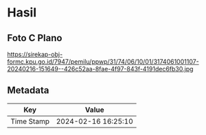 # Hasil

## Foto C Plano

https://sirekap-obj-formc.kpu.go.id/7947/pemilu/ppwp/31/74/06/10/01/3174061001107-20240216-151649--426c52aa-8fae-4f97-843f-4191dec6fb30.jpg


## Metadata

| Key        | Value               |
| ---------- | ------------------- |
| Time Stamp | 2024-02-16 16:25:10 |



